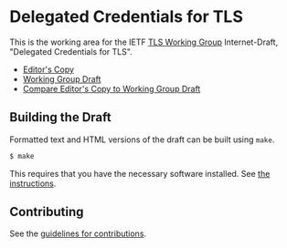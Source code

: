 # Delegated Credentials for TLS

This is the working area for the IETF [TLS Working Group](https://datatracker.ietf.org/wg/tls/documents/) Internet-Draft, "Delegated Credentials for TLS".

* [Editor's Copy](https://tlswg.github.io/tls-subcerts/#go.draft-ietf-tls-subcerts.html)
* [Working Group Draft](https://tools.ietf.org/html/draft-ietf-tls-subcerts)
* [Compare Editor's Copy to Working Group Draft](https://tlswg.github.io/tls-subcerts/#go.draft-ietf-tls-subcerts.diff)

## Building the Draft

Formatted text and HTML versions of the draft can be built using `make`.

```sh
$ make
```

This requires that you have the necessary software installed.  See
[the instructions](https://github.com/martinthomson/i-d-template/blob/master/doc/SETUP.md).


## Contributing

See the
[guidelines for contributions](https://github.com/tlswg/tls-subcerts/blob/master/CONTRIBUTING.md).
